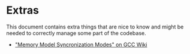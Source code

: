 # Extras

This document contains extra things that are nice to know and might be needed to correctly manage some part of the codebase.

- ["Memory Model Syncronization Modes" on GCC Wiki](https://gcc.gnu.org/wiki/Atomic/GCCMM/AtomicSync)
